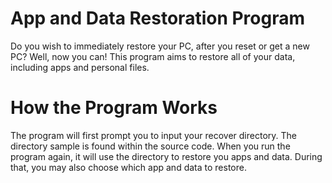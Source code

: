 # App and Data Restoration Program
Do you wish to immediately restore your PC, after you reset or get a new PC?
Well, now you can!
This program aims to restore all of your data, including apps and personal files.
# How the Program Works
The program will first prompt you to input your recover directory. The directory sample is found within the source code.
When you run the program again, it will use the directory to restore you apps and data. During that, you may also choose which app and data to restore.

